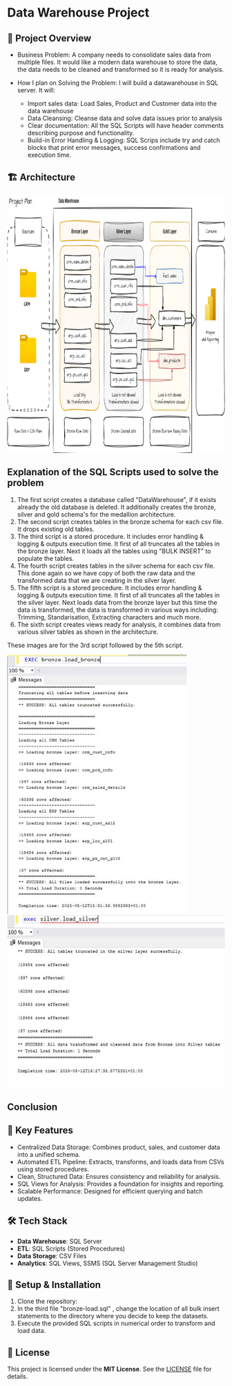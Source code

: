 # Data Warehouse Project

## 📌 Project Overview

- Business Problem: A company needs to consolidate sales data from multiple files. It would like a modern data warehouse to store the data, the data needs to be cleaned and transformed so it is ready for analysis.

- How I plan on Solving the Problem: I will build a datawarehouse in SQL server. It will:
  - Import sales data: Load Sales, Product and Customer data into the data warehouse
  - Data Cleansing: Cleanse data and solve data issues prior to analysis
  - Clear documentation: All the SQL Scripts will have header comments describing purpose and functionality.
  - Build-in Error Handling & Logging: SQL Scrips include try and catch blocks that print error messages, success confirmations and execution time.

## 🏗️ Architecture
<img src="https://github.com/Joshua-K1234/sql-data-warehouse-project/blob/main/images/Diagram.png" alt="Components diagram" width="(600/9)16" height="600"/>

## Explanation of the SQL Scripts used to solve the problem

1) The first script creates a database called "DataWarehouse", if it exists already the old database is deleted. It additionally creates the bronze, silver and gold schema's for the medallion architecture.
2) The second script creates tables in the bronze schema for each csv file. It drops existing old tables.
3) The third script is a stored procedure. It includes error handling & logging & outputs execution time. It first of all truncates all the tables in the bronze layer. Next it loads all the tables using "BULK INSERT" to populate the tables.
4) The fourth script creates tables in the silver schema for each csv file. This done again so we have copy of both the raw data and the transformed data that we are creating in the silver layer.
5) The fifth script is a stored procedure. It includes error handling & logging & outputs execution time. It first of all truncates all the tables in the silver layer. Next loads data from the bronze layer but this time the data is transformed, the data is transformed in various ways including: Trimming, Standarisation, Extracting characters and much more.  
6) The sixth script creates views ready for analysis, it combines data from various silver tables as shown in the architecture.

These images are for the 3rd script followed by the 5th script.

<img src="https://github.com/Joshua-K1234/sql-data-warehouse-project/blob/main/images/Bronze%20Layer%20Load.JPG" width="(600/9)16" height="600"/>

<img src="https://github.com/Joshua-K1234/sql-data-warehouse-project/blob/main/images/Silver%20Layer%20Load.JPG" width="(400/9)16" height="400"/>


## Conclusion

## 🚀 Key Features
- Centralized Data Storage: Combines product, sales, and customer data into a unified schema.
- Automated ETL Pipeline: Extracts, transforms, and loads data from CSVs using stored procedures.
- Clean, Structured Data: Ensures consistency and reliability for analysis.
- SQL Views for Analysis: Provides a foundation for insights and reporting.
- Scalable Performance: Designed for efficient querying and batch updates.

## 🛠️ Tech Stack
- **Data Warehouse**: SQL Server
- **ETL**: SQL Scripts (Stored Procedures)
- **Data Storage**: CSV Files
- **Analytics**: SQL Views, SSMS (SQL Server Management Studio)


## 🏁 Setup & Installation
1. Clone the repository:
2. In the third file "bronze-load.sql" , change the location of all bulk insert statements to the directory where you decide to keep the datasets.
3. Execute the provided SQL scripts in numerical order to transform and load data.

## 📜 License
This project is licensed under the **MIT License**. See the [LICENSE](LICENSE) file for details.
